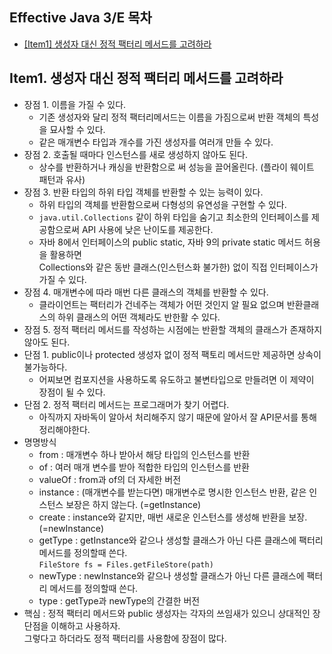 ## Effective Java 3/E 목차


- [[Item1] 생성자 대신 정적 팩터리 메서드를 고려하라](#Item1.-생성자-대신-정적-팩터리-메서드를-고려하라)


## Item1. 생성자 대신 정적 팩터리 메서드를 고려하라
 * 장점 1.  이름을 가질 수 있다.
    * 기존 생성자와 달리 정적 팩터리메서드는 이름을 가짐으로써 반환 객체의 특성을 묘사할 수 있다.
    * 같은 매개변수 타입과 개수를 가진 생성자를 여러개 만들 수 있다.
 * 장점 2. 호출될 때마다 인스턴스를 새로 생성하지 않아도 된다.
    * 상수를 반환하거나 캐싱을 반환함으로 써 성능을 끌어올린다. (플라이 웨이트 패턴과 유사)
 * 장점 3. 반환 타입의 하위 타입 객체를 반환할 수 있는 능력이 있다.
    * 하위 타입의 객체를 반환함으로써 다형성의 유연성을 구현할 수 있다.
    * `java.util.Collections` 같이 하위 타입을 숨기고 최소한의 인터페이스를 제공함으로써 API 사용에 낮은 난이도를 제공한다.
    * 자바 8에서 인터페이스의 public static, 자바 9의 private static 메서드 허용을 활용하면  
    Collections와 같은 동반 클래스(인스턴스화 불가한) 없이 직접 인터페이스가 가질 수 있다.
  * 장점 4. 매개변수에 따라 매번 다른 클래스의 객체를 반환할 수 있다.
    * 클라이언트는 팩터리가 건네주는 객체가 어떤 것인지 알 필요 없으며 반환클래스의 하위 클래스의 어떤 객체라도 반한활 수 있다.
  * 장점 5. 정적 팩터리 메서드를 작성하는 시점에는 반환할 객체의 클래스가 존재하지 않아도 된다.  
  * 단점 1. public이나 protected 생성자 없이 정적 팩토리 메서드만 제공하면 상속이 불가능하다.
    * 어찌보면 컴포지션을 사용하도록 유도하고 불변타입으로 만들려면 이 제약이 장점이 될 수 있다.
  * 단점 2. 정적 팩터리 메서드는 프로그래머가 찾기 어렵다.
    * 아직까지 자바독이 알아서 처리해주지 않기 때문에 알아서 잘 API문서를 통해 정리해야한다.
  * 명명방식
    * from     : 매개변수 하나 받아서 해당 타입의 인스턴스를 반환
    * of       : 여러 매개 변수를 받아 적합한 타입의 인스턴스를 반환
    * valueOf  : from과 of의 더 자세한 버전
    * instance : (매개변수를 받는다면) 매개변수로 명시한 인스턴스 반환, 같은 인스턴스 보장은 하지 않는다. (=getInstance)
    * create   : instance와 같지만, 매번 새로운 인스턴스를 생성해 반환을 보장.(=newInstance)
    * getType  : getInstance와 같으나 생성할 클래스가 아닌 다른 클래스에 팩터리 메서드를 정의할때 쓴다.  
     `FileStore fs = Files.getFileStore(path)`
    * newType : newInstance와 같으나 생성할 클래스가 아닌 다른 클래스에 팩터리 메서드를 정의할때 쓴다.
    * type    : getType과 newType의 간결한 버전
  * 핵심 : 정적 팩터리 메서드와 public 생성자는 각자의 쓰임새가 있으니 상대적인 장단점을 이해하고 사용하자.  
    그렇다고 하더라도 정적 팩터리를 사용함에 장점이 많다.
    
